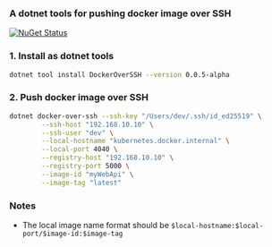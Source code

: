 ### A dotnet tools for pushing docker image over SSH

[![NuGet Status](https://img.shields.io/nuget/v/DockerOverSSH.svg?style=flat)](https://www.nuget.org/packages/DockerOverSSH/)


### 1. Install as dotnet tools
```sh
dotnet tool install DockerOverSSH --version 0.0.5-alpha
```

### 2. Push docker image over SSH
```sh
dotnet docker-over-ssh --ssh-key "/Users/dev/.ssh/id_ed25519" \
        --ssh-host "192.168.10.10" \
        --ssh-user "dev" \
        --local-hostname "kubernetes.docker.internal" \
        --local-port 4040 \
        --registry-host "192.168.10.10" \
        --registry-port 5000 \
        --image-id "myWebApi" \
        --image-tag "latest"
```

### Notes
- The local image name format should be `$local-hostname:$local-port/$image-id:$image-tag`
